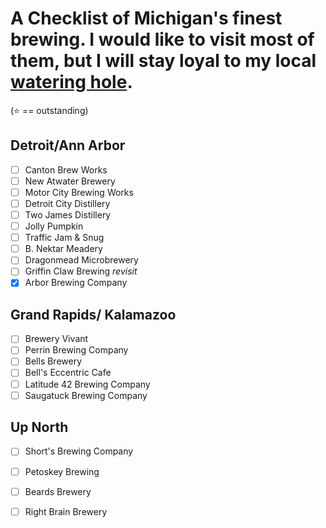 # A Checklist of Michigan's finest brewing. I would like to visit most of them, but I will stay loyal to my local [watering hole](http://libertystreetbeer.com/).

(:star: == outstanding)

Detroit/Ann Arbor
---
- [ ] Canton Brew Works
- [ ] New Atwater Brewery
- [ ] Motor City Brewing Works
- [ ] Detroit City Distillery
- [ ] Two James Distillery
- [ ] Jolly Pumpkin
- [ ] Traffic Jam & Snug
- [ ] B. Nektar Meadery
- [ ] Dragonmead Microbrewery
- [ ] Griffin Claw Brewing *revisit*
- [x] Arbor Brewing Company

Grand Rapids/ Kalamazoo
---
- [ ] Brewery Vivant
- [ ] Perrin Brewing Company
- [ ] Bells Brewery
- [ ] Bell's Eccentric Cafe
- [ ] Latitude 42 Brewing Company
- [ ] Saugatuck Brewing Company

Up North
---
- [ ] Short's Brewing Company
- [ ] Petoskey Brewing
- [ ] Beards Brewery
- [ ] Right Brain Brewery

